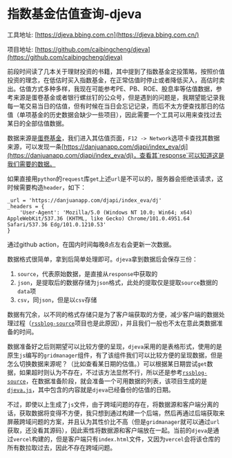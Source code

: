 # 指数基金估值查询-djeva


工具地址: [https://djeva.bbing.com.cn](https://djeva.bbing.com.cn/)

项目地址: [https://github.com/caibingcheng/djeva](https://github.com/caibingcheng/djeva)

<!--more-->

前段时间读了几本关于理财投资的书籍，其中提到了指数基金定投策略，按照价值投资的理念，在低估时买入指数基金，在正常估值时停止或者降低买入，高估时卖出。估值方式多种多样，我现在可能参考PE、PB、ROE、股息率等估值数据，参考来源是蛋卷基金或者银行螺丝钉的公众号，但是遇到的问题是，我期望能记录我每一笔交易当日的估值，但有时候在当日会忘记记录，而后不太方便查找那日的估值（单项基金的历史数据会缺少一些项目），因此需要一个工具可以用来查找过去某日的全部估值数据。

数据来源是[蛋卷基金](https://danjuanapp.com/djmodule/value-center)，我们进入其估值页面，`F12 -> Network`选项卡查找其数据来源，可以发现一条[https://danjuanapp.com/djapi/index_eva/dj](https://danjuanapp.com/djapi/index_eva/dj)，查看其`response`可以知道这是我们需要的数据。

如果直接用`python`的`request`库`get`上述`url`是不可以的，服务器会拒绝该请求，这时候需要构造`header`，如下：
```
_url = 'https://danjuanapp.com/djapi/index_eva/dj'
_headers = {
    'User-Agent': 'Mozilla/5.0 (Windows NT 10.0; Win64; x64) AppleWebKit/537.36 (KHTML, like Gecko) Chrome/101.0.4951.64 Safari/537.36 Edg/101.0.1210.53'
}
```

通过github action，在国内时间每晚8点左右会更新一次数据。

数据格式很简单，拿到后简单处理即可。`djeva`拿到数据后会保存三份：

1. `source`，代表原始数据，是直接从`response`中获取的
2. `json`，是提取后的数据存储为`json`格式，此处的提取仅是提取`source`数据的`data`项
3. `csv`，同`json`，但是以`csv`存储

数据有冗余，以不同的格式存储只是为了客户端获取的方便，减少客户端的数据处理过程（[`rssblog-source`](https://github.com/caibingcheng/rssblog-source)项目也是此原因），并且我们一般也不太在意此类数据准备的时间。

数据准备好之后则期望可以比较方便的呈现，`djeva`采用的是表格形式，使用的是原生`js`编写的`gridmanager`组件，有了该组件我们可以比较方便的呈现数据，但是怎么切换数据来源呢？（比如查看某日期的估值。）可以根据某日期尝试`get`数据，如果超时则认为不存在，不过该方法显然不行，所以还是参考[`rssblog-source`](https://github.com/caibingcheng/rssblog-source)，在数据准备阶段，就会准备一个可用数据的列表，该项目生成的是[`djeva.js`](https://github.com/caibingcheng/djeva/blob/master/djeva.js)，其中包含的内容就是`djeva`已经备份的估值的日期。

不过，即使以上生成了`js`文件，由于跨域问题的存在，将数据源和客户端分离的话，获取数据将变得不方便，我只想到通过构建一个后端，然后再通过后端获取来屏蔽跨域问题的方案，并且认为其性价比不高（但是`gridmanager`就可以通过`url`获取，还没看其源码），因此索性将数据源和客户端放在一起。当前的`djeva`是通过`vercel`构建的，但是客户端只有`index.html`文件，又因为`vercel`会将该仓库的所有数拉取过去，因此不存在跨域问题。
